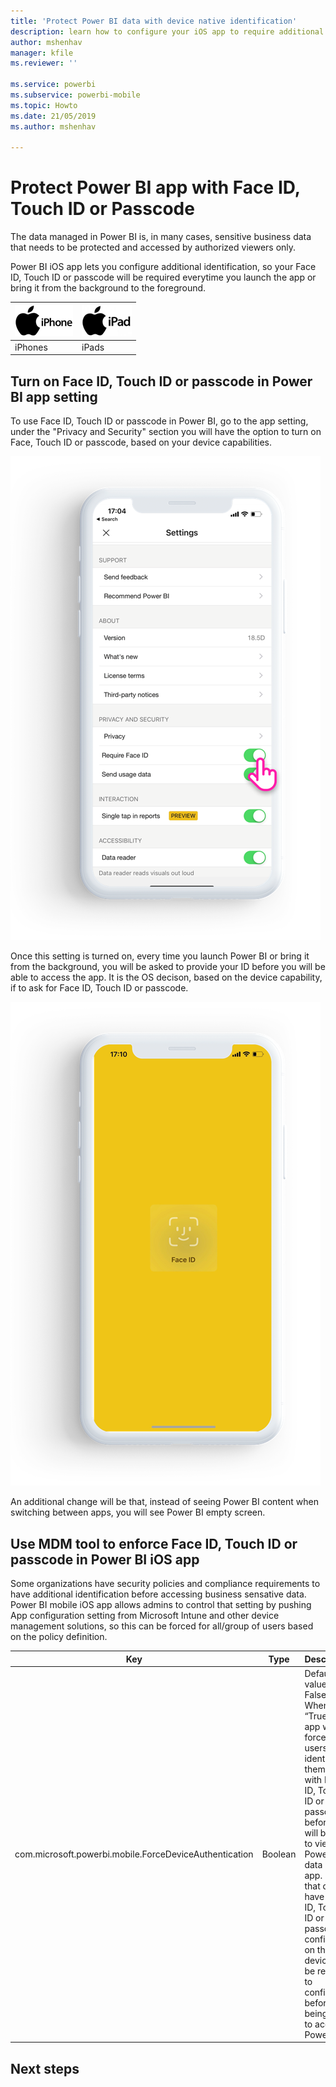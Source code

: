 ```yaml
---
title: 'Protect Power BI data with device native identification'
description: learn how to configure your iOS app to require additional identification before you can access your Power BI data
author: mshenhav
manager: kfile
ms.reviewer: ''

ms.service: powerbi
ms.subservice: powerbi-mobile
ms.topic: Howto
ms.date: 21/05/2019
ms.author: mshenhav

---
```

# Protect Power BI app with Face ID, Touch ID or Passcode 

The data managed in Power BI is, in many cases, sensitive business data that needs to be protected and accessed by authorized viewers only. 

Power BI iOS app lets you configure additional identification, so your Face ID, Touch ID or passcode will be required everytime you launch the app or bring it from the background to the foreground.

| ![iPhone](./media/tutorial-mobile-apps-ios-qna/iphone-logo-50-px.png) | ![iPad](./media/tutorial-mobile-apps-ios-qna/ipad-logo-50-px.png) |
|:--- |:--- |
| iPhones |iPads |

## Turn on Face ID, Touch ID or passcode in Power BI app setting

To use Face ID, Touch ID or passcode in Power BI, go to the app setting, under the "Privacy and Security" section you will have the option to turn on Face, Touch ID or passcode, based on your device capabilities.

![Power BI iOS app setting page](./media/mobile-ios-native-secure-access/mobile-ios-native-secured-setting.png)

Once this setting is turned on, every time you launch Power BI or bring it from the background, you will be asked to provide your ID before you will be able to access the app. 
It is the OS decison, based on the device capability, if to ask for Face ID, Touch ID or passcode.

![Power BI iOS Face ID](./media/mobile-ios-native-secure-access/mobile-ios-native-secured-faceid.png)

An additional change will be that, instead of seeing Power BI content when switching between apps, you will see Power BI empty screen.

## Use MDM tool to enforce Face ID, Touch ID or passcode in Power BI iOS app

Some organizations have security policies and compliance requirements to have additional identification before accessing business sensative data. 
Power BI mobile iOS app allows admins to control that setting by pushing App configuration setting from Microsoft Intune and other device management solutions, so this can be forced for all/group of users based on the policy definition.

|Key  |Type  |Description  |
|---------|---------|---------|
| com.microsoft.powerbi.mobile.ForceDeviceAuthentication | Boolean | Default value is False <br>When set to “True”, the app will force the users to identify themselves with Face ID, Touch ID or passcode before they will be able to view any Power BI data in the app. USers that do not have Face ID, Touch ID or passcode configured on their device, will be required to configure it before being able to access Power BI  |

## Next steps



